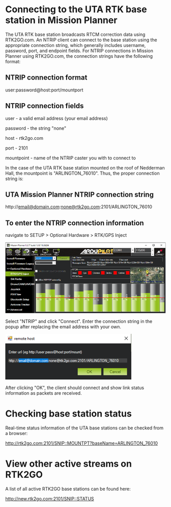 # Connecting to the UTA RTK base station in Mission Planner

The UTA RTK base station broadcasts RTCM correction data using RTK2GO.com. An NTRIP client can connect to the base station using the appropriate connection string, which generally includes username, password, port, and endpoint fields. For NTRIP connections in Mission Planner using RTK2GO.com, the connection strings have the following format:

## NTRIP connection format
user:password@host:port/mountport

## NTRIP connection fields
user - a valid email address (your email address)

password - the string "none"

host - rtk2go.com

port - 2101

mountpoint - name of the NTRIP caster you with to connect to


In the case of the UTA RTK base station mounted on the roof of Nedderman Hall, the mountpoint is "ARLINGTON_76010". Thus, the proper connection string is:

## UTA Mission Planner NTRIP connection string
http://email@domain.com:none@rtk2go.com:2101/ARLINGTON_76010

## To enter the NTRIP connection information

navigate to SETUP > Optional Hardware > RTK/GPS Inject

![Mission Planner NTRIP setup](https://github.com/cmcmurrough/cse4316/blob/master/RTK/mission_planner_NTRIP_setup.png?raw=true)

Select "NTRIP" and click "Connect". Enter the connection string in the popup after replacing the email address with your own.

![Mission Planner connection](https://github.com/cmcmurrough/cse4316/blob/master/RTK/mission_planner_connection.png?raw=true)

After clicking "OK", the client should connect and show link status information as packets are received.

# Checking base station status
Real-time status information of the UTA base stations can be checked from a browser:

http://rtk2go.com:2101/SNIP::MOUNTPT?baseName=ARLINGTON_76010

# View other active streams on RTK2GO
A list of all active RTK2GO base stations can be found here:

http://new.rtk2go.com:2101/SNIP::STATUS
